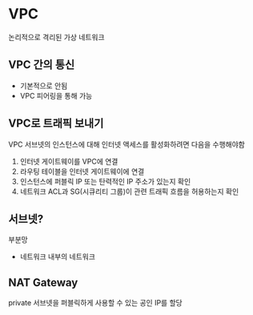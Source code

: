 # VPC

논리적으로 격리된 가상 네트워크

## VPC 간의 통신

- 기본적으로 안됨
- VPC 피어링을 통해 가능

## VPC로 트래픽 보내기

VPC 서브넷의 인스턴스에 대해 인터넷 액세스를 활성화하려면 다음을 수행해야함

1. 인터넷 게이트웨이를 VPC에 연결
2. 라우팅 테이블을 인터넷 게이트웨이에 연결
3. 인스턴스에 퍼블릭 IP 또는 탄력적인 IP 주소가 있는지 확인
4. 네트워크 ACL과 SG(시큐리티 그룹)이 관련 트래픽 흐름을 허용하는지 확인

## 서브넷?

부분망

- 네트워크 내부의 네트워크


## NAT Gateway

private 서브넷을 퍼블릭하게 사용할 수 있는 공인 IP를 할당
